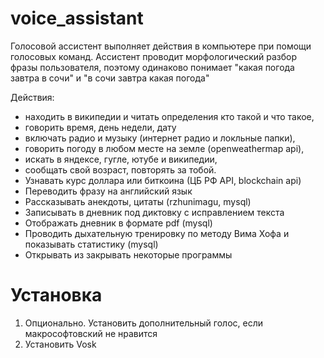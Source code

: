 # voice_assistant

Голосовой ассистент выполняет действия в компьютере при помощи голосовых команд. 
Ассистент проводит морфологический разбор фразы пользователя, поэтому одинаково понимает 
"какая погода завтра в сочи" и "в сочи завтра какая погода"

Действия:
- находить в википедии и читать определения кто такой и что такое,
- говорить время, день недели, дату
- включать радио и музыку (интернет радио и локльные папки),
- говорить погоду в любом месте на земле (openweathermap api),
- искать в яндексе, гугле, ютубе и википедии,
- сообщать свой возраст, повторять за тобой.
- Узнавать курс доллара или биткоина (ЦБ РФ API, blockchain api)
- Переводить фразу на английский язык
- Рассказывать анекдоты, цитаты (rzhunimagu, mysql)
- Записывать в дневник под диктовку с исправлением текста
- Отображать дневник в формате pdf  (mysql)
- Проводить дыхательную тренировку по методу Вима Хофа и 
  показывать статистику (mysql)
- Открывать из закрывать некоторые программы

# Установка
1. Опционально. Установить дополнительный голос, если макрософтовский не нравится
2. Установить Vosk
